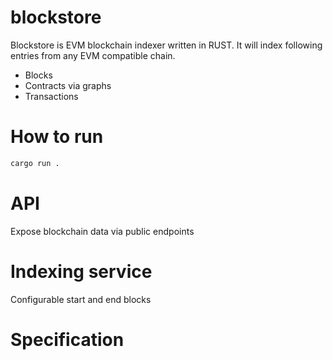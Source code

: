 # blockstore

Blockstore is EVM blockchain indexer written in RUST. It will index following entries from any EVM compatible chain.

* Blocks
* Contracts via graphs
* Transactions 


# How to run 

```bash 
cargo run . 
```

# API 

Expose blockchain data via public endpoints 

# Indexing service

Configurable start and end blocks 

# Specification